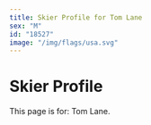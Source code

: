 ```yaml
---
title: Skier Profile for Tom Lane
sex: "M"
id: "18527"
image: "/img/flags/usa.svg" 
---
```


# Skier Profile

This page is for: Tom Lane.
    